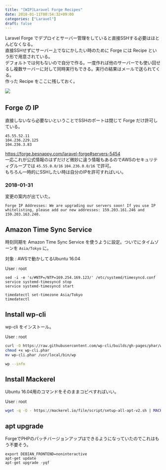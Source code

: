 ```yaml
---
title: "[WIP]Laravel Forge Recipes"
date: 2018-01-11T00:54:32+09:00
categories: ["Laravel"]
draft: false
---
```


Laravel Forge でデプロイとサーバー管理をしていると直接SSHする必要はほとんどなくなる。  
直接SSHせずにサーバー上でなにかしたい時のために Forge には Recipe という形で用意されている。  
デフォルトでは何もないので自分で作る。一度作れば他のサーバーでも使い回せるし複数サーバーに対して同時実行もできる。実行の結果はメールで送られてくる。  
作った Recipe をここに残しておく。  

<img src="/img/laravel-forge-recipes/laravel-forge-recipes.png">

## Forge の IP
直接しないなら必要ないということでSSHのポートは閉じて Forge だけ許可している。  

```
45.55.52.11
104.236.229.125
104.236.3.83
```

https://forge.besnappy.com/laravel-forge#servers-5454  
一応これが公式情報のはずだけど微妙に違う情報もあるのでAWSのセキュリティグループでは
`45.55.0.0/16` `104.236.0.0/16` で許可。  
もちろん一時的にSSHしたい時は自分のIPを許可すればいい。

### 2018-01-31
変更の案内が出ていた。

```
Forge IP Addresses: We are upgrading our servers soon! If you use IP whitelisting, please add our new addresses: 159.203.161.246 and 159.203.163.240.
```

## Amazon Time Sync Service
時刻同期を Amazon Time Sync Service を使うように設定。ついでにタイムゾーンを `Asia/Tokyo` に。

対象 : AWSで動かしてるUbuntu 16.04

User : root

```
sed -i -e 's/#NTP=/NTP=169.254.169.123/' /etc/systemd/timesyncd.conf
service systemd-timesyncd stop
service systemd-timesyncd start

timedatectl set-timezone Asia/Tokyo
timedatectl
```

## Install wp-cli
wp-cli をインストール。

User : root

```bash
curl -O https://raw.githubusercontent.com/wp-cli/builds/gh-pages/phar/wp-cli.phar
chmod +x wp-cli.phar
mv wp-cli.phar /usr/local/bin/wp

wp --info
```

## Install Mackerel

Ubuntu 16.04用のコマンドをそのままコピペすればいい。

User : root

```bash
wget -q -O - https://mackerel.io/file/script/setup-all-apt-v2.sh | MACKEREL_APIKEY='' sh
```

## apt upgrade
ForgeでPHPのパッチバージョンアップはできるようになっていたのでこれはもう不要そう。

```
export DEBIAN_FRONTEND=noninteractive
apt-get update
apt-get upgrade -yqf
```
